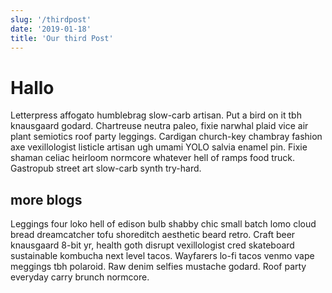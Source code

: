 ```yaml
---
slug: '/thirdpost'
date: '2019-01-18'
title: 'Our third Post'
---
```


# Hallo

Letterpress affogato humblebrag slow-carb artisan. Put a bird on it tbh knausgaard godard. Chartreuse neutra paleo, fixie narwhal plaid vice air plant semiotics roof party leggings. Cardigan church-key chambray fashion axe vexillologist listicle artisan ugh umami YOLO salvia enamel pin. Fixie shaman celiac heirloom normcore whatever hell of ramps food truck. Gastropub street art slow-carb synth try-hard.

## more blogs

Leggings four loko hell of edison bulb shabby chic small batch lomo cloud bread dreamcatcher tofu shoreditch aesthetic beard retro. Craft beer knausgaard 8-bit yr, health goth disrupt vexillologist cred skateboard sustainable kombucha next level tacos. Wayfarers lo-fi tacos venmo vape meggings tbh polaroid. Raw denim selfies mustache godard. Roof party everyday carry brunch normcore.
